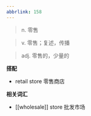 ```yaml
---
abbrlink: 158
---
```

> n. 零售


> v. 零售；复述，传播


> adj. 零售的，少量的

**搭配**

- retail store 零售商店

**相关词汇**

- [[wholesale]] store 批发市场